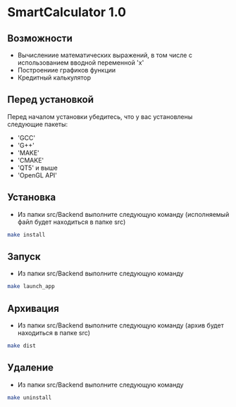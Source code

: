 # SmartCalculator 1.0

## Возможности

- Вычислениие математических выражений, в том числе с использованием вводной переменной 'x'
- Построениие графиков функции
- Кредитный калькулятор

## Перед установкой

Перед началом установки убедитесь, что у вас установлены следующие пакеты:

- 'GCC'
- 'G++'
- 'MAKE'
- 'CMAKE'
- 'QT5' и выше
- 'OpenGL API'

## Установка

- Из папки src/Backend выполните следующую команду (исполняемый файл будет находиться в папке src)

```sh
make install
```

## Запуск

- Из папки src/Backend выполните следующую команду 

```sh
make launch_app
```

## Архивация

- Из папки src/Backend выполните следующую команду (архив будет находиться в папке src)

```sh
make dist
```

## Удаление

- Из папки src/Backend выполните следующую команду

```sh
make uninstall
```